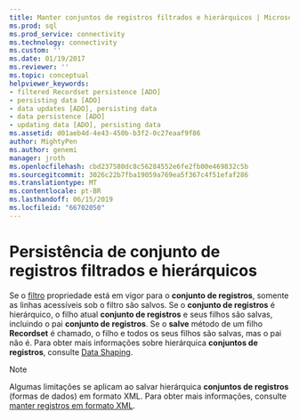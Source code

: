 ```yaml
---
title: Manter conjuntos de registros filtrados e hierárquicos | Microsoft Docs
ms.prod: sql
ms.prod_service: connectivity
ms.technology: connectivity
ms.custom: ''
ms.date: 01/19/2017
ms.reviewer: ''
ms.topic: conceptual
helpviewer_keywords:
- filtered Recordset persistence [ADO]
- persisting data [ADO]
- data updates [ADO], persisting data
- data persistence [ADO]
- updating data [ADO], persisting data
ms.assetid: d01aeb4d-4e43-450b-b3f2-0c27eaaf9f86
author: MightyPen
ms.author: genemi
manager: jroth
ms.openlocfilehash: cbd237580dc8c56284552e6fe2fb00e469832c5b
ms.sourcegitcommit: 3026c22b7fba19059a769ea5f367c4f51efaf286
ms.translationtype: MT
ms.contentlocale: pt-BR
ms.lasthandoff: 06/15/2019
ms.locfileid: "66702050"
---
```

# <a name="persisting-filtered-and-hierarchical-recordsets"></a>Persistência de conjunto de registros filtrados e hierárquicos
Se o [filtro](../../../ado/reference/ado-api/filter-property.md) propriedade está em vigor para o **conjunto de registros**, somente as linhas acessíveis sob o filtro são salvos. Se o **conjunto de registros** é hierárquico, o filho atual **conjunto de registros** e seus filhos são salvas, incluindo o pai **conjunto de registros**. Se o **salve** método de um filho **Recordset** é chamado, o filho e todos os seus filhos são salvas, mas o pai não é. Para obter mais informações sobre hierárquica **conjuntos de registros**, consulte [Data Shaping](../../../ado/guide/data/data-shaping.md).  
  
> [!NOTE]
>  Algumas limitações se aplicam ao salvar hierárquica **conjuntos de registros** (formas de dados) em formato XML. Para obter mais informações, consulte [manter registros em formato XML](../../../ado/guide/data/persisting-records-in-xml-format.md).
